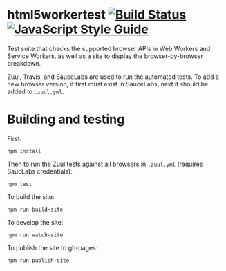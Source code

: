 html5workertest [![Build Status](https://travis-ci.org/nolanlawson/html5workertest.svg?branch=master)](https://travis-ci.org/nolanlawson/html5workertest) [![JavaScript Style Guide](https://img.shields.io/badge/code%20style-standard-brightgreen.svg)](http://standardjs.com/)
=====

Test suite that checks the supported browser APIs in Web Workers and Service Workers, as well as a site to display the browser-by-browser breakdown.

Zuul, Travis, and SauceLabs are used to run the automated tests. To add a new browser version, it first must exist in SauceLabs, next it should be added to `.zuul.yml`.

Building and testing
====

First:

    npm install

Then to run the Zuul tests against all browsers in `.zuul.yml` (requires SaucLabs credentials):

    npm test

To build the site:

    npm run build-site

To develop the site:

    npm run watch-site

To publish the site to gh-pages:

    npm run publish-site
